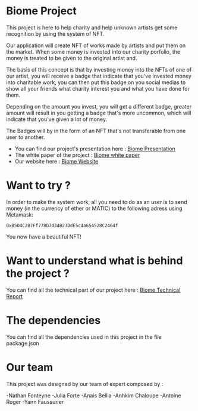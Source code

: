 # Biome Project

This project is here to help charity and help unknown artists get some recognition by using the system of NFT.

Our application will create NFT of works made by artists and put them on the market. When some money is invested into our charity porfolio, the money is treated to be given to the original artist and.

The basis of this concept is that by investing money into the NFTs of one of our artist, you will receive a badge that indicate that you've invested money into charitable work, you can then put this badge on you social medias to show all your friends what charity interest you and what you have done for them.

Depending on the amount you invest, you will get a different badge, greater amount will result in you getting a badge that's more uncommon, which will indicate that you've given a lot of money.

The Badges will by in the form of an NFT that's not transferable from one user to another.

- You can find our project's presentation here : [Biome Presentation](https://github.com/nfonteyne/NFTProject/blob/main/docs/Biome.pdf)
- The white paper of the project : [Biome white paper](https://github.com/nfonteyne/NFTProject/blob/main/docs/nft_project_presentation.pdf)
- Our website here : [Biome Website](https://github.com/nfonteyne/NFTProject/blob/main/docs/website_nft.pdf)

# Want to try ?

In order to make the system work, all you need to do as an user is to send money (in the currency of ether or MATIC) to the following adress using Metamask: 

`0xB5D4C2B7Ff778D7d34B23DdE5c4a654528C2464f`

You now have a beautiful NFT!

# Want to understand what is behind the project ?

You can find all the technical part of our project here : [Biome Technical Report](https://github.com/nfonteyne/NFTProject/blob/main/docs/nft_technical_presentation.pdf)


# The dependencies

You can find all the dependencies used in this project in the file package.json


# Our team

This project was designed by our team of expert composed by : 

-Nathan Fonteyne
-Julia Forte
-Anais Bellia
-Anhkim Chaloupe
-Antoine Roger
-Yann Faussurier

